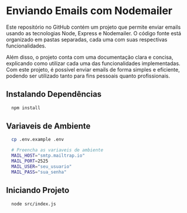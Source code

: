 # Enviando Emails com Nodemailer

Este repositório no GitHub contém um projeto que permite enviar emails usando as tecnologias Node, Express e Nodemailer. O código fonte está organizado em pastas separadas, cada uma com suas respectivas funcionalidades.

Além disso, o projeto conta com uma documentação clara e concisa, explicando como utilizar cada uma das funcionalidades implementadas. Com este projeto, é possível enviar emails de forma simples e eficiente, podendo ser utilizado tanto para fins pessoais quanto profissionais.

## Instalando Dependências

```sh
  npm install
```

## Variaveis de Ambiente

```sh
  cp .env.example .env

  # Preencha as variaveis de ambiente
  MAIL_HOST="smtp.mailtrap.io"
  MAIL_PORT=2525
  MAIL_USER="seu_usuario"
  MAIL_PASS="sua_senha"
```

## Iniciando Projeto

```sh
  node src/index.js
```
